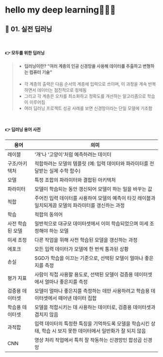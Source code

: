 # hello my deep learning🙋🏻‍♂️

## 📌 01. 실전 딥러닝

<br>

#### 👉 모두를 위한 딥러닝 

> - #### 딥러닝이란? "여러 계층의 인공 신경망을 사용해 데이터를 추출하고 변형하는 컴퓨터 기술"
> - 각 계층의 출력은 다음 순서의 계층에 입력으로 쓰이며, 이 과정을 계속 반복하면서 데이터는 점진적으로 정제됨
> - 그리고 각 계층은 오차를 최소화하고 정확도를 개선하는 알고리즘으로 학습이 이루어짐
> - 여러 딥러닝 프로젝트 성공 사례를 보면 신경망이라는 단일 모델에 기초함

<br>

#### 👉 딥러닝 용어 사전

| 용어               | 의미                                                                                       |
|--------------------|--------------------------------------------------------------------------------------------|
| 레이블             | '개'나 '고양이'처럼 예측하려는 데이터                                                      |
| 구조/아키텍처      | 적합하려는 모델의 템플릿 (예: 입력 데이터와 파라미터를 전달받는 실제 수학 함수)            |
| 모델               | 특정 조합의 파라미터와 결합된 아키텍처                                                     |
| 파라미터           | 모델이 학습되는 동안 갱신되어 모델이 하는 일을 바꾸는 값                                   |
| 적합               | 주어진 입력 데이터를 사용하여 모델의 예측이 타깃 레이블과 일치되게끔 모델의 파라미터를 갱신하는 과정 |
| 학습               | 적합의 동의어                                                                              |
| 사전 학습된 모델   | 일반적으로 대규모 데이터셋에서 이미 학습되었으며 미세 조정해야 하는 모델                  |
| 미세 조정          | 다른 작업을 위해 사전 학습된 모델을 갱신하는 과정                                          |
| 에포크             | 모든 입력 데이터가 모델에 한 번씩 통과된 상황                                              |
| 손실               | SGD가 학습을 이끄는 기준으로, 선택된 모델이 얼마나 좋은지를 측정                            |
| 평가 지표          | 사람이 직접 사용할 용도로, 선택된 모델이 검증용 데이터셋에서 얼마나 좋은지를 측정           |
| 검증용 데이터셋    | 모델이 얼마나 좋은지를 측정하는 데만 사용하려고 학습용 데이터셋에서 떼어낸 데이터 집합      |
| 학습용 데이터셋    | 모델을 적합시키는 데 사용하는 데이터로, 검증용 데이터셋과 겹치지 않음                      |
| 과적합             | 입력 데이터의 특정한 특징을 기억하도록 모델을 학습시킨 상태, 학습 시 보지 못한 데이터에서 일반화가 잘 되지 않음 |
| CNN                | 영상 처리 작업에서 특히 잘 작동하는 신경망인 합성곱 신경망                                  |

<br>

